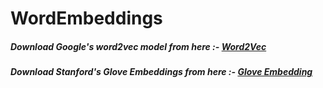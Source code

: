 # WordEmbeddings

##### Download Google's word2vec model from here :- [Word2Vec](https://drive.google.com/file/d/0B7XkCwpI5KDYNlNUTTlSS21pQmM/edit?usp=sharing)
##### Download Stanford's Glove Embeddings from here :- [Glove Embedding](http://nlp.stanford.edu/data/glove.6B.zip)
